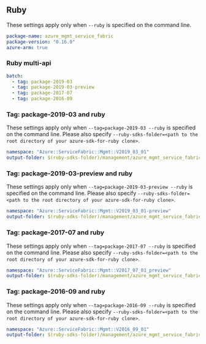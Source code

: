## Ruby

These settings apply only when `--ruby` is specified on the command line.

``` yaml
package-name: azure_mgmt_service_fabric
package-version: "0.16.0"
azure-arm: true
```

### Ruby multi-api

``` yaml $(ruby) && $(multiapi)
batch:
  - tag: package-2019-03
  - tag: package-2019-03-preview
  - tag: package-2017-07
  - tag: package-2016-09
```

### Tag: package-2019-03 and ruby

These settings apply only when `--tag=package-2019-03 --ruby` is specified on the command line.
Please also specify `--ruby-sdks-folder=<path to the root directory of your azure-sdk-for-ruby clone>`.

``` yaml $(tag) == 'package-2019-03' && $(ruby)
namespace: "Azure::ServiceFabric::Mgmt::V2019_03_01"
output-folder: $(ruby-sdks-folder)/management/azure_mgmt_service_fabric/lib
```

### Tag: package-2019-03-preview and ruby

These settings apply only when `--tag=package-2019-03-preview --ruby` is specified on the command line.
Please also specify `--ruby-sdks-folder=<path to the root directory of your azure-sdk-for-ruby clone>`.

``` yaml $(tag) == 'package-2019-03-preview' && $(ruby)
namespace: "Azure::ServiceFabric::Mgmt::V2019_03_01-preview"
output-folder: $(ruby-sdks-folder)/management/azure_mgmt_service_fabric/lib
```

### Tag: package-2017-07 and ruby

These settings apply only when `--tag=package-2017-07 --ruby` is specified on the command line.
Please also specify `--ruby-sdks-folder=<path to the root directory of your azure-sdk-for-ruby clone>`.

``` yaml $(tag) == 'package-2017-07' && $(ruby)
namespace: "Azure::ServiceFabric::Mgmt::V2017_07_01_preview"
output-folder: $(ruby-sdks-folder)/management/azure_mgmt_service_fabric/lib
```

### Tag: package-2016-09 and ruby

These settings apply only when `--tag=package-2016-09 --ruby` is specified on the command line.
Please also specify `--ruby-sdks-folder=<path to the root directory of your azure-sdk-for-ruby clone>`.

``` yaml $(tag) == 'package-2016-09' && $(ruby)
namespace: "Azure::ServiceFabric::Mgmt::V2016_09_01"
output-folder: $(ruby-sdks-folder)/management/azure_mgmt_service_fabric/lib
```
